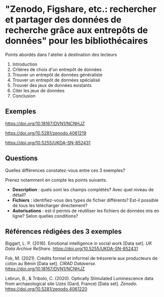 # "Zenodo, Figshare, etc.: rechercher et partager des données de recherche grâce aux entrepôts de données" pour les bibliothécaires

Points abordés dans l'atelier à destination des lecteurs

 1. Introduction
 2. Critères de choix d'un entrepôt de données
 3. Trouver un entrepôt de données généraliste
 4. Trouver un entrepôt de données spécialisé
 5. Trouver des jeux de données existants 
 6. Citer les jeux de données 
 7. Conclusion


## Exemples

https://doi.org/10.18167/DVN1/NCNHJZ

https://doi.org/10.5281/zenodo.4061219

https://doi.org/10.5255/UKDA-SN-852431

## Questions

Quelles différences constatez-vous entre ces 3 exemples?

Prenez notamment en compte les points suivants.

* **Description** : quels sont les champs complétés? Avec quel niveau de détail?
* **Fichiers** : identifiez-vous des types de fichier différents? Est-il possible de tous les télécharger directement?
* **Autorisations** : est-il permis de réutiliser les fichiers de données mis en ligne? Selon quelles conditions?

## Références rédigées des 3 exemples

Biggart, L. P. (2016). Emotional intelligence in social work [Data set]. _UK Data Archive ReShare_. https://doi.org/10.5255/UKDA-SN-852431

Fok, M. (2021). Crédits formel et informel de trésorerie aux producteurs de coton au Bénin [Data set]. _CIRAD Dataverse_. https://doi.org/10.18167/DVN1/NCNHJZ

Lebrun, B., & Tribolo, C. (2020). Optically Stimulated Luminescence data from archaeological site Uzès (Gard, France) [Data set]. _Zenodo_. https://doi.org/10.5281/zenodo.4061220

